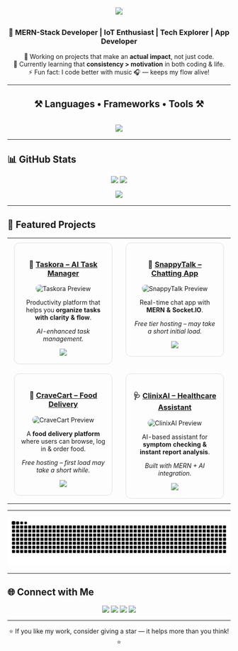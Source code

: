 <h1 align="center">
  <img src="https://readme-typing-svg.herokuapp.com?font=Righteous&size=35&center=true&vCenter=true&width=500&height=70&duration=4000&lines=Hi+There!+👋;+I'm+Jaimil+Modi!;" />
</h1>

<h3 align="center">🌟 MERN-Stack Developer | IoT Enthusiast | Tech Explorer | App Developer</h3>

<p align="center">
🔭 Working on projects that make an <b>actual impact</b>, not just code.<br>
🌱 Currently learning that <b>consistency > motivation</b> in both coding & life.<br>
⚡ Fun fact: I code better with music 🎧 — keeps my flow alive!
</p>

---

<h2 align="center">⚒️ Languages • Frameworks • Tools ⚒️</h2>
<br/>
<div align="center">
 <img src="https://skillicons.dev/icons?i=c,cs,cpp,java,js,ts,python,php,html,css,sass,react,nextjs,vite,nodejs,express,angular,bootstrap,tailwind,mongodb,mysql,cassandra,firebase,git,github,vscode,figma,unity,arduino,postman,vercel,netlify&perline=10" />

</div>


---

## 📊 GitHub Stats  

<p align="center">
  <img src="https://github-readme-stats.vercel.app/api?username=JaimilModi&theme=transparent&hide_border=true&show_icons=true" height="160" />
  <img src="https://nirzak-streak-stats.vercel.app/?user=JaimilModi&theme=transparent&hide_border=true" height="160" />
</p>

<p align="center">
  <img src="https://github-readme-stats.vercel.app/api/top-langs/?username=JaimilModi&theme=transparent&hide_border=true&layout=compact" height="160" />
</p>

---

## 🚧 Featured Projects  

<div align="center">

<table>
  <tr>
    <td width="50%" align="center" valign="top">
      <div style="border: 1px solid #ddd; border-radius: 12px; padding: 15px; margin: 8px;">
        <h3>🤖 <a href="https://taskora-ai.vercel.app">Taskora – AI Task Manager</a></h3>
        <img src="https://via.placeholder.com/300x180.png?text=Taskora+Preview" width="85%" alt="Taskora Preview" style="border-radius:8px;"/>
        <p>Productivity platform that helps you <b>organize tasks with clarity & flow</b>.</p>
        <p><i>AI-enhanced task management.</i></p>
        <img src="https://skillicons.dev/icons?i=react,vite,ai,express,nodejs,mysql" />
      </div>
    </td>
    <td width="50%" align="center" valign="top">
  <div style="border: 1px solid #ddd; border-radius: 12px; padding: 15px; margin: 8px;">
    <h3>💬 <a href="https://snappytalk.onrender.com">SnappyTalk – Chatting App</a></h3>
    <img src="https://via.placeholder.com/300x180.png?text=SnappyTalk+Preview" width="85%" alt="SnappyTalk Preview" style="border-radius:8px;"/>
    <p>Real-time chat app with <b>MERN & Socket.IO</b>.</p>
    <p><i>Free tier hosting – may take a short initial load.</i></p>
    <img src="https://skillicons.dev/icons?i=react,vite,nodejs,express,tailwind,mongodb" />
  </div>
</td>
  </tr>
  <tr>
    <td width="50%" align="center" valign="top">
  <div style="border: 1px solid #ddd; border-radius: 12px; padding: 15px; margin: 8px;">
    <h3>🛒 <a href="https://food-del-frontend-uva2.onrender.com">CraveCart – Food Delivery</a></h3>
    <img src="https://via.placeholder.com/300x180.png?text=CraveCart+Preview" width="85%" alt="CraveCart Preview" style="border-radius:8px;"/>
    <p>A <b>food delivery platform</b> where users can browse, log in & order food.</p>
    <p><i>Free hosting – first load may take a short while.</i></p>
    <img src="https://skillicons.dev/icons?i=react,vite,nodejs,express,mongodb" />
  </div>
</td>
    <td width="50%" align="center" valign="top">
      <div style="border: 1px solid #ddd; border-radius: 12px; padding: 15px; margin: 8px;">
        <h3>🩺 <a href="https://clinix-ai.vercel.app">ClinixAI – Healthcare Assistant</a></h3>
        <img src="https://via.placeholder.com/300x180.png?text=ClinixAI+Preview" width="85%" alt="ClinixAI Preview" style="border-radius:8px;"/>
        <p>AI-based assistant for <b>symptom checking & instant report analysis</b>.</p>
        <p><i>Built with MERN + AI integration.</i></p>
        <img src="https://skillicons.dev/icons?i=vite,nodejs,react,mysql,ai" />
      </div>
    </td>
  </tr>
</table>

</div>

---

<div align="center">
  
  ![snake gif](https://github.com/JaimilModi/JaimilModi/blob/output/github-snake-dark.svg)
  
</div>

---

## 🌐 Connect with Me  

<p align="center">
  <a href="https://instagram.com/jaimil._.381"><img src="https://img.shields.io/badge/Instagram-%23E4405F.svg?style=for-the-badge&logo=Instagram&logoColor=white"/></a>
  <a href="https://linkedin.com/in/jaimil-modi-799185353"><img src="https://img.shields.io/badge/LinkedIn-%230077B5.svg?style=for-the-badge&logo=Linkedin&logoColor=white"/></a>
  <a href="https://x.com/jaimil_3426"><img src="https://img.shields.io/badge/X-black.svg?style=for-the-badge&logo=X&logoColor=white"/></a>
  <a href="mailto:jaimil2412@gmail.com"><img src="https://img.shields.io/badge/Email-D14836?style=for-the-badge&logo=gmail&logoColor=white"/></a>
</p>

---

<div align="center">
⭐ If you like my work, consider giving a star — it helps more than you think! ⭐  
</div>
